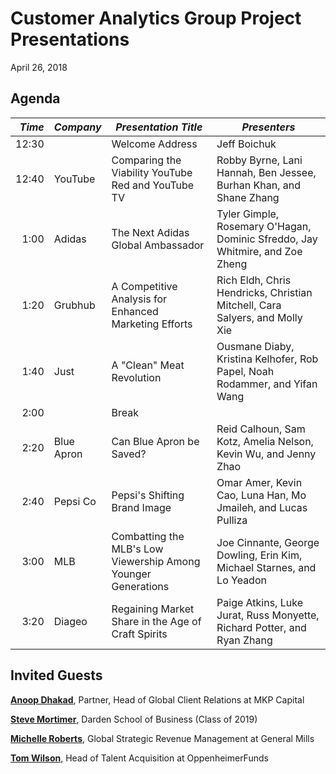 Customer Analytics Group Project Presentations
================
April 26, 2018

Agenda
------

<table>
<colgroup>
<col width="6%" />
<col width="15%" />
<col width="36%" />
<col width="40%" />
</colgroup>
<thead>
<tr class="header">
<th align="right"><em>Time</em></th>
<th><em>Company</em></th>
<th><em>Presentation Title</em></th>
<th><em>Presenters</em></th>
</tr>
</thead>
<tbody>
<tr class="odd">
<td align="right">12:30</td>
<td></td>
<td>Welcome Address</td>
<td>Jeff Boichuk</td>
</tr>
<tr class="even">
<td align="right">12:40</td>
<td>YouTube</td>
<td>Comparing the Viability YouTube Red and YouTube TV</td>
<td>Robby Byrne, Lani Hannah, Ben Jessee, Burhan Khan, and Shane Zhang</td>
</tr>
<tr class="odd">
<td align="right">1:00</td>
<td>Adidas</td>
<td>The Next Adidas Global Ambassador</td>
<td>Tyler Gimple, Rosemary O'Hagan, Dominic Sfreddo, Jay Whitmire, and Zoe Zheng</td>
</tr>
<tr class="even">
<td align="right">1:20</td>
<td>Grubhub</td>
<td>A Competitive Analysis for Enhanced Marketing Efforts</td>
<td>Rich Eldh, Chris Hendricks, Christian Mitchell, Cara Salyers, and Molly Xie</td>
</tr>
<tr class="odd">
<td align="right">1:40</td>
<td>Just</td>
<td>A &quot;Clean&quot; Meat Revolution</td>
<td>Ousmane Diaby, Kristina Kelhofer, Rob Papel, Noah Rodammer, and Yifan Wang</td>
</tr>
<tr class="even">
<td align="right">2:00</td>
<td></td>
<td>Break</td>
<td></td>
</tr>
<tr class="odd">
<td align="right">2:20</td>
<td>Blue Apron</td>
<td>Can Blue Apron be Saved?</td>
<td>Reid Calhoun, Sam Kotz, Amelia Nelson, Kevin Wu, and Jenny Zhao</td>
</tr>
<tr class="even">
<td align="right">2:40</td>
<td>Pepsi Co</td>
<td>Pepsi's Shifting Brand Image</td>
<td>Omar Amer, Kevin Cao, Luna Han, Mo Jmaileh, and Lucas Pulliza</td>
</tr>
<tr class="odd">
<td align="right">3:00</td>
<td>MLB</td>
<td>Combatting the MLB's Low Viewership Among Younger Generations</td>
<td>Joe Cinnante, George Dowling, Erin Kim, Michael Starnes, and Lo Yeadon</td>
</tr>
<tr class="even">
<td align="right">3:20</td>
<td>Diageo</td>
<td>Regaining Market Share in the Age of Craft Spirits</td>
<td>Paige Atkins, Luke Jurat, Russ Monyette, Richard Potter, and Ryan Zhang</td>
</tr>
</tbody>
</table>

Invited Guests
--------------

[**Anoop Dhakad**](https://www.linkedin.com/in/anoopdhakad/), Partner, Head of Global Client Relations at MKP Capital

[**Steve Mortimer**](https://www.linkedin.com/in/stevenmmortimer/), Darden School of Business (Class of 2019)

[**Michelle Roberts**](https://www.linkedin.com/in/michelle-roberts-997a548/), Global Strategic Revenue Management at General Mills

[**Tom Wilson**](https://www.linkedin.com/in/tom-wilson-993b28/), Head of Talent Acquisition at OppenheimerFunds
